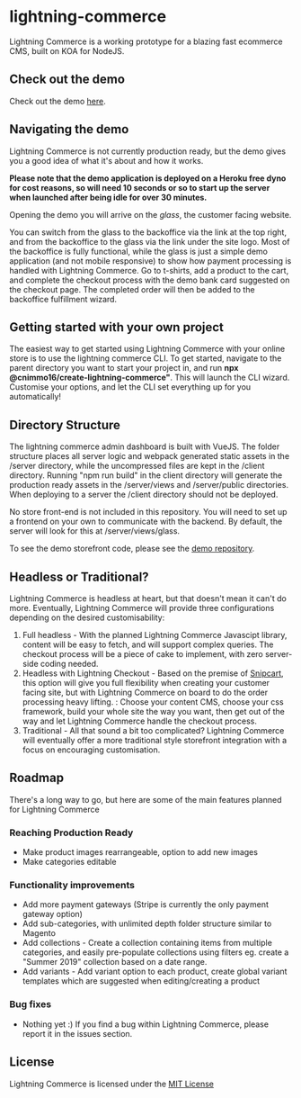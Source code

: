 # lightning-commerce
Lightning Commerce is a working prototype for a blazing fast ecommerce CMS, built on KOA for NodeJS.
## Check out the demo
Check out the demo [here](https://lightning-commerce-demo.herokuapp.com/).
## Navigating the demo
Lightning Commerce is not currently production ready, but the demo gives you a good idea of what it's about and how it works. 

**Please note that the demo application is deployed on a Heroku free dyno for cost reasons, so will need 10 seconds or so to start up the server when launched after being idle for over 30 minutes.**

Opening the demo you will arrive on the *glass*, the customer facing website. 

You can switch from the glass to the backoffice via the link at the top right, and from the backoffice to the glass via the link under the site logo. Most of the backoffice is fully functional, while the glass is just a simple demo application (and not mobile responsive) to show how payment processing is handled with Lightning Commerce. Go to t-shirts, add a product to the cart, and complete the checkout process with the demo bank card suggested on the checkout page. The completed order will then be added to the backoffice fulfillment wizard.

## Getting started with your own project
The easiest way to get started using Lightning Commerce with your online store is to use the lightning commerce CLI. To get started, navigate to the parent directory you want to start your project in, and run **npx @cnimmo16/create-lightning-commerce"**. This will launch the CLI wizard. Customise your options, and let the CLI set everything up for you automatically!

## Directory Structure
The lightning commerce admin dashboard is built with VueJS. The folder structure places all server logic and webpack generated static assets in the /server directory, while the uncompressed files are kept in the /client directory. Running "npm run build" in the client directory will generate the production ready assets in the /server/views and /server/public directories. When deploying to a server the /client directory should not be deployed.

No store front-end is not included in this repository. You will need to set up a frontend on your own to communicate with the backend. By default, the server will look for this at /server/views/glass.

To see the demo storefront code, please see the [demo repository](https://github.com/CNimmo16/lightning-demo).

## Headless or Traditional?
Lightning Commerce is headless at heart, but that doesn't mean it can't do more. Eventually, Lightning Commerce will provide three configurations depending on the desired customisability:
1. Full headless - With the planned Lightning Commerce Javascipt library, content will be easy to fetch, and will support complex queries. The checkout process will be a piece of cake to implement, with zero server-side coding needed.
2. Headless with Lightning Checkout - Based on the premise of [Snipcart](https://snipcart.com), this option will give you full flexibility when creating your customer facing site, but with Lightning Commerce on board to do the order processing heavy lifting. : Choose your content CMS, choose your css framework, build your whole site the way you want, then get out of the way and let Lightning Commerce handle the checkout process.
3. Traditional - All that sound a bit too complicated? Lightning Commerce will eventually offer a more traditional style storefront integration with a focus on encouraging customisation.

## Roadmap
There's a long way to go, but here are some of the main features planned for Lightning Commerce
### Reaching Production Ready
- Make product images rearrangeable, option to add new images
- Make categories editable
### Functionality improvements
- Add more payment gateways (Stripe is currently the only payment gateway option)
- Add sub-categories, with unlimited depth folder structure similar to Magento
- Add collections - Create a collection containing items from multiple categories, and easily pre-populate collections using filters eg. create a "Summer 2019" collection based on a date range.
- Add variants - Add variant option to each product, create global variant templates which are suggested when editing/creating a product
### Bug fixes
- Nothing yet :) If you find a bug within Lightning Commerce, please report it in the issues section.

## License
Lightning Commerce is licensed under the [MIT License](LICENSE.md)
